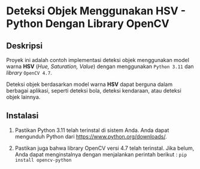 # Deteksi Objek Menggunakan HSV - Python Dengan Library OpenCV

## Deskripsi

Proyek ini adalah contoh implementasi deteksi objek menggunakan model warna **HSV** (_Hue, Saturation, Value_) dengan menggunakan `Python 3.11` dan _library_ `OpenCV 4.7`.

Deteksi objek berdasarkan model warna **HSV** dapat berguna dalam berbagai aplikasi, seperti deteksi bola, deteksi kendaraan, atau deteksi objek lainnya.

## Instalasi

1. Pastikan Python 3.11 telah terinstal di sistem Anda. Anda dapat mengunduh Python dari https://www.python.org/downloads/.

2. Pastikan juga bahwa library OpenCV versi 4.7 telah terinstal. Jika belum, Anda dapat menginstalnya dengan menjalankan perintah berikut : `pip install opencv-python`
